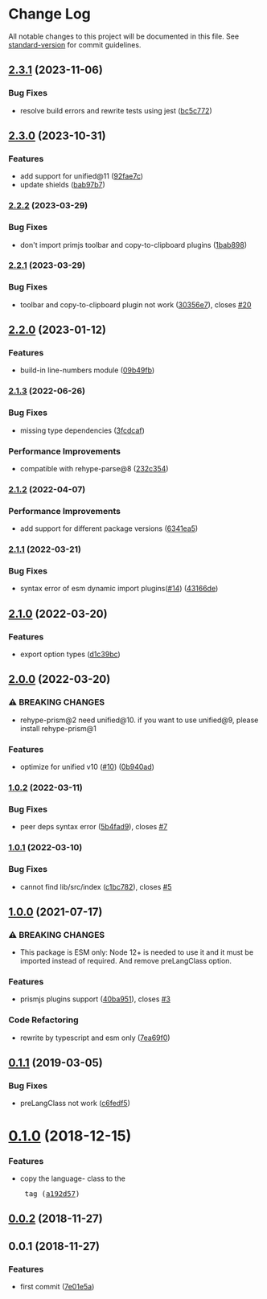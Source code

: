 # Change Log

All notable changes to this project will be documented in this file. See [standard-version](https://github.com/conventional-changelog/standard-version) for commit guidelines.

<a name="0.1.1"></a>
## [2.3.1](https://github.com/Val-istar-Guo/rehype-prism/compare/v2.3.0...v2.3.1) (2023-11-06)


### Bug Fixes

* resolve build errors and rewrite tests using jest ([bc5c772](https://github.com/Val-istar-Guo/rehype-prism/commit/bc5c7729dbb813fddb2f8aca8479a0e4fd914ea7))

## [2.3.0](https://www.github.com/Val-istar-Guo/rehype-prism/compare/v2.2.2...v2.3.0) (2023-10-31)


### Features

* add support for unified@11 ([92fae7c](https://www.github.com/Val-istar-Guo/rehype-prism/commit/92fae7c23dc7261d95b1e524fda38b260af3a417))
* update shields ([bab97b7](https://www.github.com/Val-istar-Guo/rehype-prism/commit/bab97b7c4895eb5887a1d43bd087fee47f6d41aa))

### [2.2.2](https://www.github.com/Val-istar-Guo/rehype-prism/compare/v2.2.1...v2.2.2) (2023-03-29)


### Bug Fixes

* don't import primjs toolbar and copy-to-clipboard plugins ([1bab898](https://www.github.com/Val-istar-Guo/rehype-prism/commit/1bab898cd7ca809c514daf0ebb6869836aaffd03))

### [2.2.1](https://www.github.com/Val-istar-Guo/rehype-prism/compare/v2.2.0...v2.2.1) (2023-03-29)


### Bug Fixes

* toolbar and copy-to-clipboard plugin not work ([30356e7](https://www.github.com/Val-istar-Guo/rehype-prism/commit/30356e70c68ea79ac3563abe489b6b5dd4c912fc)), closes [#20](https://www.github.com/Val-istar-Guo/rehype-prism/issues/20)

## [2.2.0](https://www.github.com/Val-istar-Guo/rehype-prism/compare/v2.1.3...v2.2.0) (2023-01-12)


### Features

* build-in line-numbers module ([09b49fb](https://www.github.com/Val-istar-Guo/rehype-prism/commit/09b49fbb8ff73ace2f3d56abf8ced2548e6dc9f5))

### [2.1.3](https://www.github.com/Val-istar-Guo/rehype-prism/compare/v2.1.2...v2.1.3) (2022-06-26)


### Bug Fixes

* missing type dependencies ([3fcdcaf](https://www.github.com/Val-istar-Guo/rehype-prism/commit/3fcdcafe6b9b99cc9f65f02d5d10fd2754fea256))


### Performance Improvements

* compatible with rehype-parse@8 ([232c354](https://www.github.com/Val-istar-Guo/rehype-prism/commit/232c35434e126ffc78ab30e36db9db67be7f1b2e))

### [2.1.2](https://www.github.com/Val-istar-Guo/rehype-prism/compare/v2.1.1...v2.1.2) (2022-04-07)


### Performance Improvements

* add support for different package versions ([6341ea5](https://www.github.com/Val-istar-Guo/rehype-prism/commit/6341ea546ba2d32069725b3424267ebd4c95d700))

### [2.1.1](https://www.github.com/Val-istar-Guo/rehype-prism/compare/v2.1.0...v2.1.1) (2022-03-21)


### Bug Fixes

* syntax error of esm dynamic import plugins([#14](https://www.github.com/Val-istar-Guo/rehype-prism/issues/14)) ([43166de](https://www.github.com/Val-istar-Guo/rehype-prism/commit/43166de3bf5fbf50b3b633e5a5200f9c5f7909ea))

## [2.1.0](https://www.github.com/Val-istar-Guo/rehype-prism/compare/v2.0.0...v2.1.0) (2022-03-20)


### Features

* export option types ([d1c39bc](https://www.github.com/Val-istar-Guo/rehype-prism/commit/d1c39bc5d2a1dba0cc8ec49c0dbbb9c4197b0465))

## [2.0.0](https://www.github.com/Val-istar-Guo/rehype-prism/compare/v1.0.2...v2.0.0) (2022-03-20)


### ⚠ BREAKING CHANGES

* rehype-prism@2 need unified@10. if you want to use unified@9, please install rehype-prism@1

### Features

* optimize for unified v10 ([#10](https://www.github.com/Val-istar-Guo/rehype-prism/issues/10)) ([0b940ad](https://www.github.com/Val-istar-Guo/rehype-prism/commit/0b940add9985e824764691490e092e85d9a2da33))

### [1.0.2](https://www.github.com/Val-istar-Guo/rehype-prism/compare/v1.0.1...v1.0.2) (2022-03-11)


### Bug Fixes

* peer deps syntax error ([5b4fad9](https://www.github.com/Val-istar-Guo/rehype-prism/commit/5b4fad9eaed11ad2b4dbabfbd244f80c8b8cfbe8)), closes [#7](https://www.github.com/Val-istar-Guo/rehype-prism/issues/7)

### [1.0.1](https://www.github.com/Val-istar-Guo/rehype-prism/compare/v1.0.0...v1.0.1) (2022-03-10)


### Bug Fixes

* cannot find lib/src/index ([c1bc782](https://www.github.com/Val-istar-Guo/rehype-prism/commit/c1bc782ff3beb4bc6a8c734b427e93908933a4ce)), closes [#5](https://www.github.com/Val-istar-Guo/rehype-prism/issues/5)

## [1.0.0](https://www.github.com/Val-istar-Guo/rehype-prism/compare/v0.1.1...v1.0.0) (2021-07-17)


### ⚠ BREAKING CHANGES

* This package is ESM only: Node 12+ is needed to use it and it must be imported instead of required. And remove preLangClass option.

### Features

* prismjs plugins support ([40ba951](https://www.github.com/Val-istar-Guo/rehype-prism/commit/40ba951e8ab5206dffcb28b65f119df14ee5c58d)), closes [#3](https://www.github.com/Val-istar-Guo/rehype-prism/issues/3)


### Code Refactoring

* rewrite by typescript and esm only ([7ea69f0](https://www.github.com/Val-istar-Guo/rehype-prism/commit/7ea69f0ef984b3c569ef9cf5356f0324a91b3c0a))

## [0.1.1](https://github.com/Val-istar-Guo/rehype-prism/compare/v0.1.0...v0.1.1) (2019-03-05)


### Bug Fixes

* preLangClass not work ([c6fedf5](https://github.com/Val-istar-Guo/rehype-prism/commit/c6fedf5))



<a name="0.1.0"></a>
# [0.1.0](https://github.com/Val-istar-Guo/rehype-prism/compare/v0.0.2...v0.1.0) (2018-12-15)


### Features

* copy the language- class to the <pre> tag ([a192d57](https://github.com/Val-istar-Guo/rehype-prism/commit/a192d57))



<a name="0.0.2"></a>
## [0.0.2](https://github.com/Val-istar-Guo/rehype-prism/compare/v0.0.1...v0.0.2) (2018-11-27)



<a name="0.0.1"></a>
## 0.0.1 (2018-11-27)


### Features

* first commit ([7e01e5a](https://github.com/Val-istar-Guo/rehype-prism/commit/7e01e5a))
